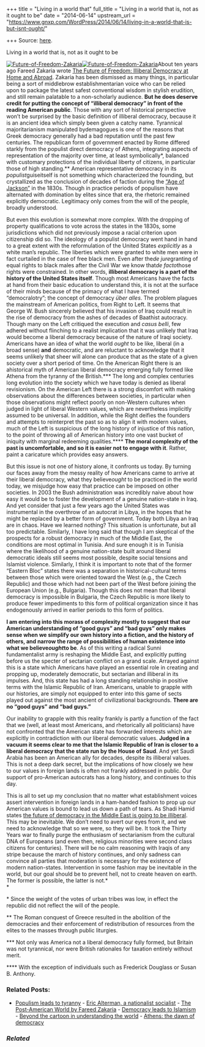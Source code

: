 +++
title = "Living in a world that"
full_title = "Living in a world that is, not as it ought to be"
date = "2014-06-14"
upstream_url = "https://www.gnxp.com/WordPress/2014/06/14/living-in-a-world-that-is-but-isnt-ought/"

+++
Source: [here](https://www.gnxp.com/WordPress/2014/06/14/living-in-a-world-that-is-but-isnt-ought/).

Living in a world that is, not as it ought to be

[![Future-of-Freedom-Zakaria](https://i0.wp.com/www.unz.com/wp-content/uploads/2014/06/Future-of-Freedom-Zakaria-199x300.jpg?resize=199%2C300)![Future-of-Freedom-Zakaria](https://i0.wp.com/www.unz.com/wp-content/uploads/2014/06/Future-of-Freedom-Zakaria-199x300.jpg?resize=199%2C300)](https://www.amazon.com/exec/obidos/ASIN/B000WJOW6M/geneexpressio-20)About ten years ago Fareed Zakaria wrote [The Future of Freedom: Illiberal Democracy at Home and Abroad](https://www.amazon.com/exec/obidos/ASIN/B000WJOW6M/geneexpressio-20). Zakaria has been dismissed as many things, in particular being a sort of middlebrow establishmentarian voice who can be relied upon to package the latest safest conventional wisdom in stylish erudition, and still remain palatable to a non-scholarly audience. **But he does deserve credit for putting the concept of “illiberal democracy” in front of the reading American public**. Those with any sort of historical perspective won’t be surprised by the basic definition of illiberal democracy, because it is an ancient idea which simply been given a catchy name. Tyrannical majoritarianism manipulated bydemagogues is one of the reasons that Greek democracy generally had a bad reputation until the past few centuries. The republican form of government enacted by Rome differed starkly from the populist direct democracy of Athens, integrating aspects of representation of the majority over time, at least symbolically\*, balanced with customary protections of the individual liberty of citizens, in particular those of high standing.\*\* American representative democracy in its *populist*guiseitself is not something which characterized the founding, but crystallized as the conclusion of decades of faction during the [“Age of Jackson”](https://en.wikipedia.org/wiki/Jacksonian_democracy) in the 1830s. Though in practice periods of populism have alternated with domination by elites since that era, the rhetoric remained explicitly democratic. Legitimacy only comes from the will of the people, broadly understood.

But even this evolution is somewhat more complex. With the dropping of property qualifications to vote across the states in the 1830s, some jurisdictions which did not previously impose a racial criterion upon citizenship did so. The ideology of a populist democracy went hand in hand to a great extent with the reformulation of the United States *explicitly* as a white man’s republic. The liberties which were granted to white men were in fact curtailed in the case of free black men. Even after the*de jure*granting of equal rights to black males after the Civil War we know that*de facto*those rights were constrained. In other words, **illiberal democracy is a part of the history of the United States itself**. Though most Americans have the facts at hand from their basic education to understand this, it is not at the surface of their minds because of the primacy of what I have termed “democralotry”; the concept of democracy *über alles*. The problem plagues the mainstream of American politics, from Right to Left. It seems that George W. Bush sincerely believed that his invasion of Iraq could result in the rise of democracy from the ashes of decades of Baathist autocracy. Though many on the Left critiqued the execution and *casus belli*, few adhered without flinching to a realist implication that it was unlikely that Iraq would become a liberal democracy because of the nature of Iraqi society. Americans have an idea of what the world *ought* to be like, liberal (in a broad sense) **and** democratic, and are reluctant to acknowledge that it seems unlikely that sheer will alone can produce that as the state of a given society over a short period of time. On the American Right there is an ahistorical myth of American liberal democracy emerging fully formed like Athena from the tyranny of the British.\*\*\* The long and complex centuries long evolution into the society which we have today is denied as liberal revisionism. On the American Left there is a strong discomfort with making observations about the differences between societies, in particular when those observations might reflect poorly on non-Western cultures when judged in light of liberal Western values, which are nevertheless implicitly assumed to be universal. In addition, while the Right deifies the founders and attempts to reinterpret the past so as to align it with modern values, much of the Left is suspicious of the long history of injustice of this nation, to the point of throwing all of American history into one vast bucket of iniquity with marginal redeeming qualities.\*\*\*\* **The moral complexity of the past is uncomfortable, and so it is easier not to engage with it**. Rather, paint a caricature which provides easy answers.

But this issue is not one of history alone, it confronts us today. By turning our faces away from the messy reality of how Americans came to arrive at their liberal democracy, what they believe*ought* to be practiced in the world today, we misjudge how easy that practice can be imposed on other societies. In 2003 the Bush administration was incredibly naive about how easy it would be to foster the development of a genuine nation-state in Iraq. And yet consider that just a few years ago the United States was instrumental in the overthrow of an autocrat in Libya, in the hopes that he might be replaced by a better form of government. Today both Libya an Iraq are in chaos. Have we learned nothing? This situation is unfortunate, but all too predictable. Similarly, I have long said that though I am skeptical of the prospects for a robust democracy in much of the Middle East, the conditions are most optimal in Tunisia. And sure enough it is in Tunisia where the likelihood of a genuine nation-state built around liberal democratic ideals still seems most possible, despite social tensions and Islamist violence. Similarly, I think it is important to note that of the former “Eastern Bloc” states there was a separation in historical-cultural terms between those which were oriented toward the West (e.g., the Czech Republic) and those which had not been part of the West before joining the European Union (e.g., Bulgaria). Though this does not mean that liberal democracy is impossible in Bulgaria, the Czech Republic is more likely to produce fewer impediments to this form of political organization since it has endogenously arrived in earlier periods to this form of politics.

**I am entering into this morass of complexity mostly to suggest that our American understanding of “good guys” and “bad guys” only makes sense when we simplify our own history into a fiction, and the history of others, and narrow the range of possibilities of human existence into what we believe*ought*to be**. As of this writing a radical Sunni fundamentalist army is reshaping the Middle East, and explicitly putting before us the specter of sectarian conflict on a grand scale. Arrayed against this is a state which Americans have played an essential role in creating and propping up, moderately democratic, but sectarian and illiberal in its impulses. And, this state has had a long standing relationship in positive terms with the Islamic Republic of Iran. Americans, unable to grapple with our histories, are simply not equipped to enter into this game of sects played out against the most ancient of civilizational backgrounds. **There are no “good guys” and “bad guys.”**

Our inability to grapple with this reality frankly is partly a function of the fact that we (well, at least most Americans, and rhetorically all politicians) have not confronted that the American state has forwarded interests which are explicitly in contradiction with our liberal democratic values. **Judged in a vacuum it seems clear to me that the Islamic Republic of Iran is closer to a liberal democracy that the state run by the House of Saud**. And yet Saudi Arabia has been an American ally for decades, despite its illiberal values. This is not a deep dark secret, but the implications of how closely we hew to our values in foreign lands is often not frankly addressed in public. Our support of pro-American autocrats has a long history, and continues to this day.

This is all to set up my conclusion that no matter what establishment voices assert intervention in foreign lands in a ham-handed fashion to prop up our American values is bound to lead us down a path of tears. As Shadi Hamid states [the future of democracy in the Middle East is going to be illiberal](http://www.theatlantic.com/international/archive/2014/05/democracys-future-in-the-middle-east-islamist-and-illiberal/361791/). This may be inevitable. We don’t need to avert our eyes from it, and we need to acknowledge that so we were, so they will be. It took the Thirty Years war to finally purge the enthusiasm of sectarianism from the cultural DNA of Europeans (and even then, religious minorities were second class citizens for centuries). There will be no calm reasoning with Iraqis of any stripe because the march of history continues, and only sadness can convince all parties that moderation is necessary for the existence of modern nation-states. Intervention in some fashion may be inevitable in the world, but our goal should be to prevent hell, not to create heaven on earth. The former is possible, the latter is not.*  
*

\* Since the weight of the votes of urban tribes was low, in effect the republic did not reflect the will of the people.

\*\* The Roman conquest of Greece resulted in the abolition of the democracies and their enforcement of redistribution of resources from the elites to the masses through public liturgies.

\*\*\* Not only was America not a liberal democracy fully formed, but Britain was not tyrannical, nor were British rationales for taxation entirely without merit.

\*\*\*\* With the exception of individuals such as Frederick Douglass or Susan B. Anthony.

### Related Posts:

- [Populism leads to
  tyranny](https://www.gnxp.com/WordPress/2018/01/22/populism-leads-to-tyranny/) - [Eric Alterman, a nationalist
  socialist](https://www.gnxp.com/WordPress/2007/02/21/eric-alterman-a-nationalist-socialist/) - [The Post-American World by Fareed
  Zakaria](https://www.gnxp.com/WordPress/2008/05/28/the-post-american-world-by-fareed-zakaria/) - [Democracy leads to
  Islamism](https://www.gnxp.com/WordPress/2017/06/20/democracy-leads-to-islamism/) - [Beyond the cartoon in understanding the
  world](https://www.gnxp.com/WordPress/2014/11/14/beyond-the-cartoon-in-understanding-the-world/) - [Athens: the dawn of
  democracy](https://www.gnxp.com/WordPress/2007/11/16/athens-the-dawn-of-democracy/)

### *Related*

[](https://www.addtoany.com/add_to/facebook?linkurl=https%3A%2F%2Fwww.gnxp.com%2FWordPress%2F2014%2F06%2F14%2Fliving-in-a-world-that-is-but-isnt-ought%2F&linkname=Living%20in%20a%20world%20that%20is%2C%20not%20as%20it%20ought%20to%20be "Facebook")[](https://www.addtoany.com/add_to/twitter?linkurl=https%3A%2F%2Fwww.gnxp.com%2FWordPress%2F2014%2F06%2F14%2Fliving-in-a-world-that-is-but-isnt-ought%2F&linkname=Living%20in%20a%20world%20that%20is%2C%20not%20as%20it%20ought%20to%20be "Twitter")[](https://www.addtoany.com/add_to/email?linkurl=https%3A%2F%2Fwww.gnxp.com%2FWordPress%2F2014%2F06%2F14%2Fliving-in-a-world-that-is-but-isnt-ought%2F&linkname=Living%20in%20a%20world%20that%20is%2C%20not%20as%20it%20ought%20to%20be "Email")[](https://www.addtoany.com/share)
